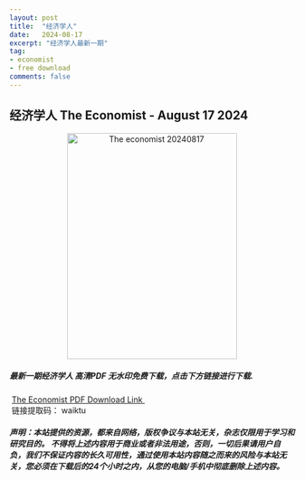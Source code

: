 ```yaml
---
layout: post
title:  "经济学人"
date:   2024-08-17
excerpt: "经济学人最新一期"
tag:
- economist
- free download
comments: false
---
```


## 经济学人 The Economist - August 17 2024


<div align="center">
<img src="https://i.postimg.cc/HnYrYR1m/TE-2024-08-17-00.png" alt="The economist 20240817" border="0" width = 300 height = 400 /> 
</div>


 <h5>最新一期经济学人 高清PDF 无水印免费下载，点击下方链接进行下载. </h5>
 
  <a href="https://wwfh.lanzout.com/i7Urj27xw44d">The Economist PDF Download Link </a>  
  <br/>
  链接提取码： waiktu
 
##### 声明：本站提供的资源，都来自网络，版权争议与本站无关，杂志仅限用于学习和研究目的。 不得将上述内容用于商业或者非法用途，否则，一切后果请用户自负，我们不保证内容的长久可用性，通过使用本站内容随之而来的风险与本站无关，您必须在下载后的24个小时之内，从您的电脑/手机中彻底删除上述内容。
 
